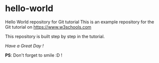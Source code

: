 # hello-world
Hello World repository for Git tutorial
This is an example repository for the Git tutorial on https://www.w3schools.com

This repository is built step by step in the tutorial. 

<p><em>Have a Great Day !</em></p>

<p><strong>PS</strong>: Don't forget to smile :D !</p>
